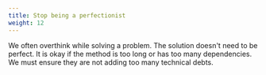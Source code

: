 ```yaml
---
title: Stop being a perfectionist
weight: 12
---
```


We often overthink while solving a problem. The solution doesn't need to be perfect. It is okay if the method is too long or has too many dependencies. We must ensure they are not adding too many technical debts.